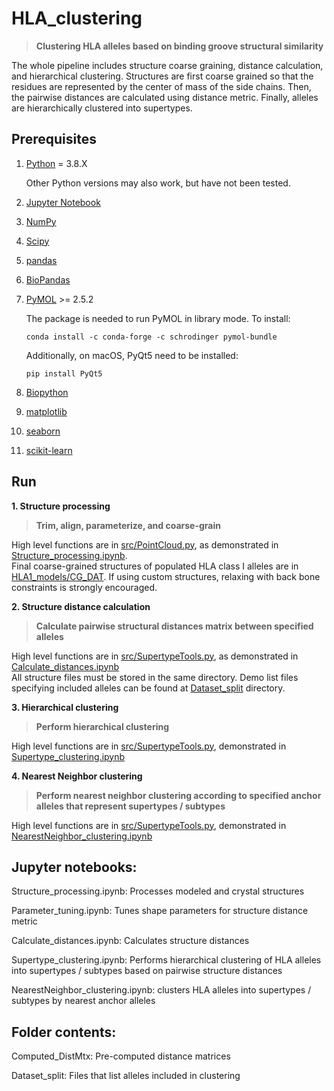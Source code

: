 # HLA_clustering
> **Clustering HLA alleles based on binding groove structural similarity**

The whole pipeline includes structure coarse graining, distance calculation, and hierarchical clustering. Structures are first coarse grained so that the residues are represented by the center of mass of the side chains. Then, the pairwise distances are calculated using distance metric. Finally, alleles are hierarchically clustered into supertypes.

## Prerequisites
1. [Python](https://www.python.org/) = 3.8.X

    Other Python versions may also work, but have not been tested.

2. [Jupyter Notebook](https://jupyter.org/)
3. [NumPy](https://numpy.org/)
4. [Scipy](https://scipy.org/)
5. [pandas](https://pandas.pydata.org/)
6. [BioPandas](http://rasbt.github.io/biopandas/)
7. [PyMOL](https://pymol.org) >= 2.5.2

    The package is needed to run PyMOL in library mode. To install:

    ```
    conda install -c conda-forge -c schrodinger pymol-bundle
    ```
    Additionally, on macOS, PyQt5 need to be installed:

    ```
    pip install PyQt5
    ```
    
8. [Biopython](https://biopython.org/)
9. [matplotlib](https://matplotlib.org/)
10. [seaborn](https://seaborn.pydata.org/)
11. [scikit-learn](https://scikit-learn.org/)

## Run
**1. Structure processing**
> **Trim, align, parameterize, and coarse-grain**

High level functions are in [src/PointCloud.py](src/PointCloud.py), as demonstrated in [Structure_processing.ipynb](Structure_processing.ipynb).\
Final coarse-grained structures of populated HLA class I alleles are in [HLA1_models/CG_DAT](HLA1_models/CG_DAT). If using custom structures, relaxing with back bone constraints is strongly encouraged.

**2. Structure distance calculation**
> **Calculate pairwise structural distances matrix between specified alleles**

High level functions are in [src/SupertypeTools.py](src/SupertypeTools.py), as demonstrated in [Calculate_distances.ipynb](Calculate_distances.ipynb)\
All structure files must be stored in the same directory. Demo list files specifying included alleles can be found at [Dataset_split](Dataset_split) directory.

**3. Hierarchical clustering**
> **Perform hierarchical clustering**

High level functions are in [src/SupertypeTools.py](src/SupertypeTools.py), demonstrated in [Supertype_clustering.ipynb](Supertype_clustering.ipynb)

**4. Nearest Neighbor clustering**
> **Perform nearest neighbor clustering according to specified anchor alleles that represent supertypes / subtypes**

High level functions are in [src/SupertypeTools.py](src/SupertypeTools.py), demonstrated in [NearestNeighbor_clustering.ipynb](NearestNeighbor_clustering.ipynb)


## Jupyter notebooks:

  Structure_processing.ipynb: Processes modeled and crystal structures

  Parameter_tuning.ipynb: Tunes shape parameters for structure distance metric

  Calculate_distances.ipynb: Calculates structure distances

  Supertype_clustering.ipynb: Performs hierarchical clustering of HLA alleles into supertypes / subtypes based on pairwise structure distances

  NearestNeighbor_clustering.ipynb: clusters HLA alleles into supertypes / subtypes by nearest anchor alleles

## Folder contents:

  Computed_DistMtx: Pre-computed distance matrices

  Dataset_split: Files that list alleles included in clustering
